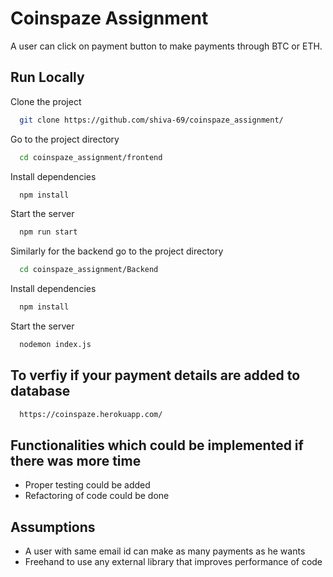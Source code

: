 
# Coinspaze Assignment

A user can click on payment button to make payments through BTC or ETH.



## Run Locally

Clone the project

```bash
  git clone https://github.com/shiva-69/coinspaze_assignment/
```

Go to the project directory

```bash
  cd coinspaze_assignment/frontend
```

Install dependencies

```bash
  npm install
```

Start the server

```bash
  npm run start
```
Similarly for the backend go to the project directory

```bash
  cd coinspaze_assignment/Backend
```

Install dependencies

```bash
  npm install
```

Start the server

```bash
  nodemon index.js
```
## To verfiy if your payment details are added to database
```bash
  https://coinspaze.herokuapp.com/
```

## Functionalities which could be implemented if there was more time

- Proper testing could be added
- Refactoring of code could be done

## Assumptions 
- A user with same email id can make as many payments as he wants
- Freehand to use any external library that improves performance of code
 


